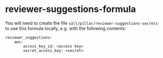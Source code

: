 # reviewer-suggestions-formula

You will need to create the file `salt/pillar/reviewer-suggestions-secrets` to use this formula locally, e.g. with the following contents:

```salt
reviewer_suggestions:
    aws:
        access_key_id: <access key>
        secret_access_key: <secret>
```
